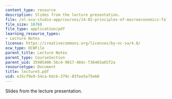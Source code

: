 ```yaml
---
content_type: resource
description: Slides from the lecture presentation.
file: /ol-ocw-studio-app/courses/14-02-principles-of-macroeconomics-fall-2004/e35cf9e954ca6dcb379c03fee5a75e60_lecture5.pdf
file_size: 16768
file_type: application/pdf
learning_resource_types:
- Lecture Notes
license: https://creativecommons.org/licenses/by-nc-sa/4.0/
ocw_type: OCWFile
parent_title: Lecture Notes
parent_type: CourseSection
parent_uid: 35905406-5bc4-9017-484c-f36465a65f2a
resourcetype: Document
title: lecture5.pdf
uid: e35cf9e9-54ca-6dcb-379c-03fee5a75e60
---
```

Slides from the lecture presentation.